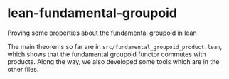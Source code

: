 # lean-fundamental-groupoid
Proving some properties about the fundamental groupoid in lean

The main theorems so far are in `src/fundamental_groupoid_product.lean`, which shows that the fundamental groupoid functor commutes with
products. Along the way, we also developed some tools which are in the other files.
